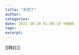 ```yaml
---
title: "天亮了"
author: 
categories: 
date: 2022-10-10 01:50:19 +0800
tags: 
excerpt: 
---
```






[[韩红]]













